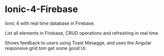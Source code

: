 # Ionic-4-Firebase
Ionic 4 with real time database in Firebase.

List all elements in Firebase, CRUD operations and refreshing in real time.

Shows feedback to users using Toast Mesagge, and uses the Angular responsive grid tom get some good UI.
